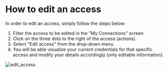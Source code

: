 ﻿---
sidebar_position: 2
---

# How to edit an access

In order to edit an access, simply follow the steps below:

1. Filter the access to be edited in the "My Connections" screen.
1. Click on the three dots to the right of the access (actions).
1. Select "Edit access" from the drop-down menu.
1. You will be able visualize your current credentials for that specific access and modify your details accordingly (only editable information).

![edit_access](https://storage.travelgate.com/kbase/edit_access.jpg)